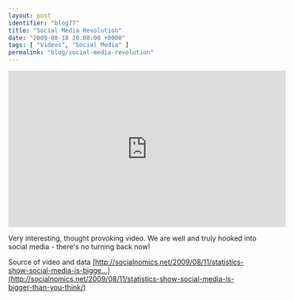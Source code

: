 ```yaml
---
layout: post
identifier: "blog77"
title: "Social Media Revolution"
date: "2009-08-18 20:08:00 +0000"
tags: [ "Videos", "Social Media" ]
permalink: "blog/social-media-revolution"
---
```

<iframe width="560" height="315" src="https://www.youtube.com/embed/sIFYPQjYhv8" frameborder="0" allowfullscreen></iframe>

Very interesting, thought provoking video. We are well and truly hooked into social media - there's no turning back now!

Source of video and data
[http://socialnomics.net/2009/08/11/statistics-show-social-media-is-bigge...](http://socialnomics.net/2009/08/11/statistics-show-social-media-is-bigger-than-you-think/)